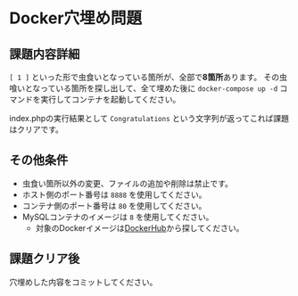 # Docker穴埋め問題
## 課題内容詳細
`[ 1 ]` といった形で虫食いとなっている箇所が、全部で**8箇所**あります。
その虫喰いとなっている箇所を探し出して、全て埋めた後に `docker-compose up -d` コマンドを実行してコンテナを起動してください。

index.phpの実行結果として `Congratulations` という文字列が返ってこれば課題はクリアです。

## その他条件
- 虫食い箇所以外の変更、ファイルの追加や削除は禁止です。
- ホスト側のポート番号は `8888` を使用してください。
- コンテナ側のポート番号は `80` を使用してください。
- MySQLコンテナのイメージは `8` を使用してください。
    - 対象のDockerイメージは[DockerHub](https://hub.docker.com/)から探してください。


## 課題クリア後
穴埋めした内容をコミットしてください。

